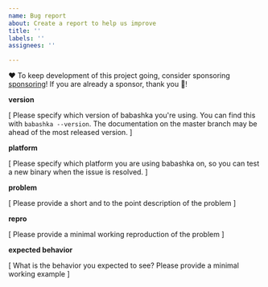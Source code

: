 ```yaml
---
name: Bug report
about: Create a report to help us improve
title: ''
labels: ''
assignees: ''

---
```


:heart: To keep development of this project going, consider sponsoring
[sponsoring](https://github.com/sponsors/borkdude)! If you are already a
sponsor, thank you :pray:!

**version**

[ Please specify which version of babashka you're using. You can find this with `babashka --version`. The documentation on the master branch may be ahead of the most released version. ]

**platform**

[ Please specify which platform you are using babashka on, so you can test a
new binary when the issue is resolved. ]

**problem**

[ Please provide a short and to the point description of the problem ]

**repro**

[ Please provide a minimal working reproduction of the problem ]

**expected behavior**

[ What is the behavior you expected to see? Please provide a minimal working example ]
